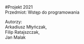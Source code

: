 #Projekt 2021<br>
Przedmiot: Wstęp do programowania

Autorzy: <br>
Arkadiusz Młyńczak, <br>
Filip Ratajszczak, <br>
Jan Malak <br>

